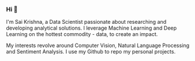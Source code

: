 ### Hi 👋

I'm Sai Krishna, a Data Scientist passionate about researching and developing analytical solutions. I leverage Machine Learning and Deep Learning on the hottest commodity - data, to create an impact.

My interests revolve around Computer Vision, Natural Language Processing and Sentiment Analysis. I use my Github to repo my personal projects.

<!--
**SaikrishnaDandamudi/SaiKrishnaDandamudi** is a ✨ _special_ ✨ repository because its `README.md` (this file) appears on your GitHub profile.

Here are some ideas to get you started:

- 🔭 I’m currently working on ...
- 🌱 I’m currently learning ...
- 👯 I’m looking to collaborate on ...
- 🤔 I’m looking for help with ...
- 💬 Ask me about ...
- 📫 How to reach me: ...
- 😄 Pronouns: ...
- ⚡ Fun fact: ...
-->
